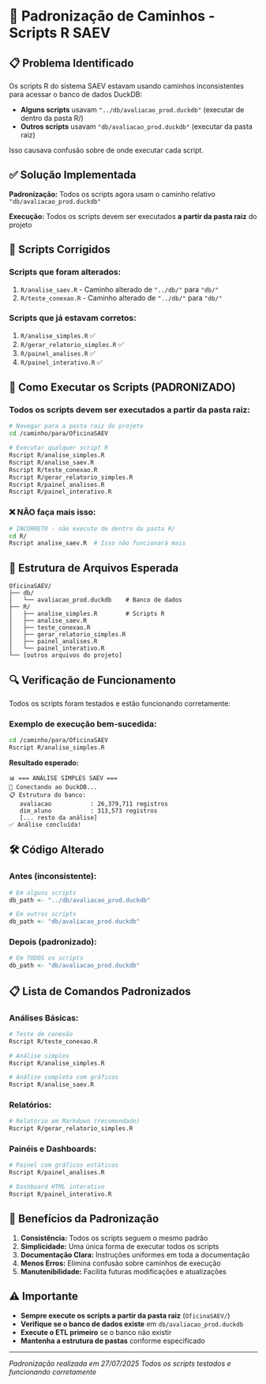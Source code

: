 # 🔧 Padronização de Caminhos - Scripts R SAEV

## 📋 Problema Identificado

Os scripts R do sistema SAEV estavam usando caminhos inconsistentes para acessar o banco de dados DuckDB:

- **Alguns scripts** usavam `"../db/avaliacao_prod.duckdb"` (executar de dentro da pasta R/)
- **Outros scripts** usavam `"db/avaliacao_prod.duckdb"` (executar da pasta raiz)

Isso causava confusão sobre de onde executar cada script.

## ✅ Solução Implementada

**Padronização:** Todos os scripts agora usam o caminho relativo `"db/avaliacao_prod.duckdb"`

**Execução:** Todos os scripts devem ser executados **a partir da pasta raiz** do projeto

## 📝 Scripts Corrigidos

### Scripts que foram alterados:
1. `R/analise_saev.R` - Caminho alterado de `"../db/"` para `"db/"`
2. `R/teste_conexao.R` - Caminho alterado de `"../db/"` para `"db/"`

### Scripts que já estavam corretos:
1. `R/analise_simples.R` ✅
2. `R/gerar_relatorio_simples.R` ✅
3. `R/painel_analises.R` ✅
4. `R/painel_interativo.R` ✅

## 🚀 Como Executar os Scripts (PADRONIZADO)

### Todos os scripts devem ser executados a partir da pasta raiz:

```bash
# Navegar para a pasta raiz do projeto
cd /caminho/para/OficinaSAEV

# Executar qualquer script R
Rscript R/analise_simples.R
Rscript R/analise_saev.R
Rscript R/teste_conexao.R
Rscript R/gerar_relatorio_simples.R
Rscript R/painel_analises.R
Rscript R/painel_interativo.R
```

### ❌ NÃO faça mais isso:
```bash
# INCORRETO - não execute de dentro da pasta R/
cd R/
Rscript analise_saev.R  # Isso não funcionará mais
```

## 📁 Estrutura de Arquivos Esperada

```
OficinaSAEV/
├── db/
│   └── avaliacao_prod.duckdb    # Banco de dados
├── R/
│   ├── analise_simples.R        # Scripts R
│   ├── analise_saev.R
│   ├── teste_conexao.R
│   ├── gerar_relatorio_simples.R
│   ├── painel_analises.R
│   └── painel_interativo.R
└── [outros arquivos do projeto]
```

## 🔍 Verificação de Funcionamento

Todos os scripts foram testados e estão funcionando corretamente:

### Exemplo de execução bem-sucedida:
```bash
cd /caminho/para/OficinaSAEV
Rscript R/analise_simples.R
```

**Resultado esperado:**
```
📊 === ANÁLISE SIMPLES SAEV ===
🔌 Conectando ao DuckDB...
📋 Estrutura do banco:
   avaliacao           : 26,379,711 registros
   dim_aluno           : 313,573 registros
   [... resto da análise]
✅ Análise concluída!
```

## 🛠️ Código Alterado

### Antes (inconsistente):
```r
# Em alguns scripts
db_path <- "../db/avaliacao_prod.duckdb"

# Em outros scripts  
db_path <- "db/avaliacao_prod.duckdb"
```

### Depois (padronizado):
```r
# Em TODOS os scripts
db_path <- "db/avaliacao_prod.duckdb"
```

## 📋 Lista de Comandos Padronizados

### Análises Básicas:
```bash
# Teste de conexão
Rscript R/teste_conexao.R

# Análise simples
Rscript R/analise_simples.R

# Análise completa com gráficos
Rscript R/analise_saev.R
```

### Relatórios:
```bash
# Relatório em Markdown (recomendado)
Rscript R/gerar_relatorio_simples.R
```

### Painéis e Dashboards:
```bash
# Painel com gráficos estáticos
Rscript R/painel_analises.R

# Dashboard HTML interativo
Rscript R/painel_interativo.R
```

## 🎯 Benefícios da Padronização

1. **Consistência:** Todos os scripts seguem o mesmo padrão
2. **Simplicidade:** Uma única forma de executar todos os scripts
3. **Documentação Clara:** Instruções uniformes em toda a documentação
4. **Menos Erros:** Elimina confusão sobre caminhos de execução
5. **Manutenibilidade:** Facilita futuras modificações e atualizações

## ⚠️ Importante

- **Sempre execute os scripts a partir da pasta raiz** (`OficinaSAEV/`)
- **Verifique se o banco de dados existe** em `db/avaliacao_prod.duckdb`
- **Execute o ETL primeiro** se o banco não existir
- **Mantenha a estrutura de pastas** conforme especificado

---

*Padronização realizada em 27/07/2025*
*Todos os scripts testados e funcionando corretamente*
